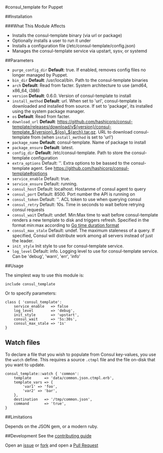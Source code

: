 #consul_template for Puppet

##Installation

###What This Module Affects

* Installs the consul-template binary (via url or package)
* Optionally installs a user to run it under
* Installs a configuration file (/etc/consul-template/config.json)
* Manages the consul-template service via upstart, sysv, or systemd


##Parameters

- `purge_config_dir` **Default**: true. If enabled, removes config files no longer managed by Puppet.
- `bin_dir` **Default**: /usr/local/bin. Path to the consul-template binaries
- `arch` **Default**: Read from facter. System architecture to use (amd64, x86_64, i386)
- `version` **Default**: 0.6.0. Version of consul-template to install
- `install_method` **Default**: url. When set to 'url', consul-template is downloaded and installed from source. If
set to 'package', its installed using the system package manager.
- `os` **Default**: Read from facter.
- `download_url` **Default**: https://github.com/hashicorp/consul-template/releases/download/v${version}/consul-template_${version}_${os}_${arch}.tar.gz. URL to download consul-template from (when `install_method` is set to 'url')
- `package_name` **Default**: consul-template. Name of package to install
- `package_ensure` **Default**: latest.
- `config_dir` **Default**: /etc/consul-template. Path to store the consul-template configuration
- `extra_options` Default: ''. Extra options to be bassed to the consul-template agent. See https://github.com/hashicorp/consul-template#options
- `service_enable` Default: true.
- `service_ensure` Default: running.
- `consul_host` Default: localhost. Hostanme of consul agent to query
- `consul_port` Default: 8500. Port number the API is running on
- `consul_token` Default: ''. ACL token to use when querying consul
- `consul_retry` Default: 10s. Time in seconds to wait before retrying consul requests
- `consul_wait` Default: undef. Min:Max time to wait before consul-template renders a new template to disk and triggers refresh. Specified in the format min:max according to [Go time duration format](http://golang.org/pkg/time/#ParseDuration)
- `consul_max_stale` Default: undef. The maximum staleness of a query. If specified, Consul will distribute work among all servers instead of just the leader.
- `init_style` Init style to use for consul-template service.
- `log_level` Default: info. Logging level to use for consul-template service. Can be 'debug', 'warn', 'err', 'info'



##Usage

The simplest way to use this module is:
```puppet
include consul_template
```

Or to specify parameters:
```puppet
class { 'consul_template':
    service_enable   => false
    log_level        => 'debug',
    init_style       => 'upstart',
    consul_wait      => '5s:30s',
    consul_max_stale => '1s'
}
```


## Watch files

To declare a file that you wish to populate from Consul key-values, you use the
`watch` define. This requires a source `.ctmpl` file and the file on-disk
that you want to update.

```puppet
consul_template::watch { 'common':
    template      => 'data/common.json.ctmpl.erb',
    template_vars => {
        'var1' => 'foo',
        'var2' => 'bar',
    },
    destination   => '/tmp/common.json',
    command       => 'true',
}
```

##Limitations

Depends on the JSON gem, or a modern ruby.

##Development
See the [contributing guide](CONTRIBUTING.md)

Open an [issue](https://github.com/gdhbashton/puppet-consul_template/issues) or
[fork](https://github.com/gdhbashton/puppet-consul_template/fork) and open a
[Pull Request](https://github.com/gdhbashton/puppet-consul_template/pulls)

